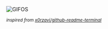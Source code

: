 <div align="justify">
<picture>
    <source media="(prefers-color-scheme: dark)" srcset="https://i.ibb.co/CbqK3vH/output-gif.gif">
    <source media="(prefers-color-scheme: light)" srcset="https://i.ibb.co/CbqK3vH/output-gif.gif">
    <img alt="GIFOS" src="https://i.ibb.co/CbqK3vH/output-gif.gif">
</picture>

<sub><i>inspired from [x0rzavi/github-readme-terminal](https://github.com/x0rzavi/github-readme-terminal)</i></sub>

</div>

<!-- Image deletion URL: https://ibb.co/1r3GtKm/5aca5d115be5b8e0d2eb94a0234996dc -->